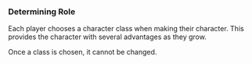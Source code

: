 ### Determining Role

Each player chooses a character class when making their character. This provides the character with several advantages as they grow.

Once a class is chosen, it cannot be changed. 
